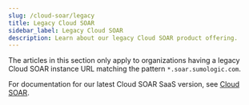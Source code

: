 ```yaml
---
slug: /cloud-soar/legacy
title: Legacy Cloud SOAR
sidebar_label: Legacy Cloud SOAR
description: Learn about our legacy Cloud SOAR product offering.
---
```


The articles in this section only apply to organizations having a legacy Cloud SOAR instance URL matching the pattern `*.soar.sumologic.com`. 

For documentation for our latest Cloud SOAR SaaS version, see [Cloud SOAR](/docs/cloud-soar/).

